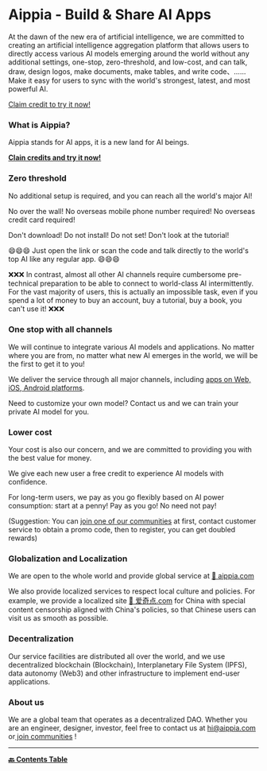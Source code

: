 # Aippia - Build & Share AI Apps

At the dawn of the new era of artificial intelligence, we are committed to creating an artificial intelligence aggregation platform that allows users to directly access various AI models emerging around the world without any additional settings, one-stop, zero-threshold, and low-cost, and can talk, draw, design logos, make documents, make tables, and write code、...... Make it easy for users to sync with the world's strongest, latest, and most powerful AI.

[Claim credit to try it now!](https://u.aippia.com)

### What is Aippia?

Aippia stands for AI apps, it is a new land for AI beings.

[**Clain credits and try it now!**](https://u.aippia.com)

### Zero threshold

No additional setup is required, and you can reach all the world's major AI!

No over the wall! No overseas mobile phone number required! No overseas credit card required!

Don't download! Do not install! Do not set! Don't look at the tutorial!

😄😄😄 Just open the link or scan the code and talk directly to the world's top AI like any regular app. 😄😄😄

❌❌❌ In contrast, almost all other AI channels require cumbersome pre-technical preparation to be able to connect to world-class AI intermittently. For the vast majority of users, this is actually an impossible task, even if you spend a lot of money to buy an account, buy a tutorial, buy a book, you can't use it! ❌❌❌

### One stop with all channels

We will continue to integrate various AI models and applications. No matter where you are from, no matter what new AI emerges in the world, we will be the first to get it to you!

We deliver the service through all major channels, including [apps on Web, iOS, Android platforms](https://links.aippia.com).

Need to customize your own model? Contact us and we can train your private AI model for you.

### Lower cost

Your cost is also our concern, and we are committed to providing you with the best value for money.

We give each new user a free credit to experience AI models with confidence.

For long-term users, we pay as you go flexibly based on AI power consumption: start at a penny! Pay as you go! No need not pay!

(Suggestion: You can [join one of our communities](https://u.aippia.com/#/pages/user-resource) at first, contact customer service to obtain a promo code, then to register, you can get doubled rewards)

### Globalization and Localization

We are open to the whole world and provide global service at [🔗 aippia.com](https://u.aippia.com)

We also provide localized services to respect local culture and policies. For example, we provide a localized site [🔗 爱奇点.com](https://u.爱奇点.com) for China with special content censorship aligned with China's policies, so that Chinese users can visit us as smooth as possible.

### Decentralization

Our service facilities are distributed all over the world, and we use decentralized blockchain (Blockchain), Interplanetary File System (IPFS), data autonomy (Web3) and other infrastructure to implement end-user applications.

### About us

We are a global team that operates as a decentralized DAO. Whether you are an engineer, designer, investor, feel free to contact us at [hi@aippia.com](hi@aippia.com) or[ join communities](https://u.aippia.com/#/pages/user-resource) !

---

**[🔙️ Contents Table](./README.md)**
